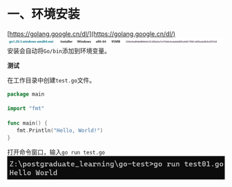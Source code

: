 # 一、环境安装
[https://golang.google.cn/dl/](https://golang.google.cn/dl/)
![image.png](/images/dev/go/go_basic/go_installer.png)
安装会自动将`Go/bin`添加到环境变量。

**测试**

在工作目录中创建`test.go`文件。
```go
package main

import "fmt"

func main() {
   fmt.Println("Hello, World!")
}
```
打开命令窗口，输入`go run test.go`
![image.png](/images/dev/go/go_basic/hello_go.png)
